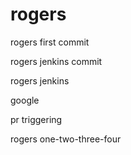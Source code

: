 # rogers

rogers first commit

rogers jenkins commit

rogers jenkins


google

pr triggering

rogers one-two-three-four

